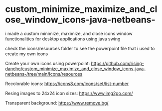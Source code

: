 # custom_minimize_maximize_and_close_window_icons-java-netbeans-
i made a custom minimize, maximize, and close icons window functionalities for desktop applications using java swing

check the icons/resources folder to see the powerpoint file that i used to create my own icons

Create your own icons using powerpoint: https://github.com/rising-dancho/custom_minimize_maximize_and_close_window_icons-java-netbeans-/tree/main/Icons/resources

Recolorable icons:          https://icons8.com/icons/set/list-number

Resing images to 24x24 icon sizes:  https://www.img2go.com/

Transparent background:     https://www.remove.bg/
